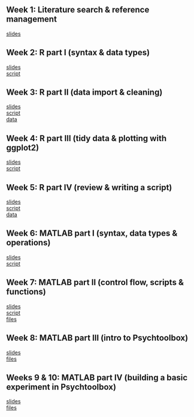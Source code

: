 ## Week 1: Literature search & reference management
[slides](https://shelbybachman.github.io/RA-tutorial-2019/01-litsearch_and_references/)

## Week 2: R part I (syntax & data types)
[slides](https://shelbybachman.github.io/RA-tutorial-2019/02-R_part1/)
<br>
[script](https://raw.githubusercontent.com/shelbybachman/RA-tutorial-2019/master/02-R_part1/R_part1.R)

## Week 3: R part II (data import & cleaning)
[slides](https://shelbybachman.github.io/RA-tutorial-2019/03-R_part2/)
<br>
[script](https://raw.githubusercontent.com/shelbybachman/RA-tutorial-2019/master/03-R_part2/R_part2.R)
<br>
[data](https://github.com/shelbybachman/RA-tutorial-2019/raw/master/03-R_part2/data.zip)

## Week 4: R part III (tidy data & plotting with ggplot2)
[slides](https://shelbybachman.github.io/RA-tutorial-2019/04-R_part3/)
<br>
[script](https://raw.githubusercontent.com/shelbybachman/RA-tutorial-2019/master/04-R_part3/R_part3.R)

## Week 5: R part IV (review & writing a script)
[slides](https://shelbybachman.github.io/RA-tutorial-2019/05-R_part4/)
<br>
[script](https://raw.githubusercontent.com/shelbybachman/RA-tutorial-2019/master/05-R_part4/R_part4.R)
<br>
[data](https://github.com/shelbybachman/RA-tutorial-2019/raw/master/05-R_part4/data.zip)

## Week 6: MATLAB part I (syntax, data types & operations)
[slides](https://shelbybachman.github.io/RA-tutorial-2019/06-matlab_part1/)
<br>
[script](https://raw.githubusercontent.com/shelbybachman/RA-tutorial-2019/master/06-matlab_part1/matlab_part1.m)

## Week 7: MATLAB part II (control flow, scripts & functions)
[slides](https://shelbybachman.github.io/RA-tutorial-2019/07-matlab_part2/)
<br>
[script](https://raw.githubusercontent.com/shelbybachman/RA-tutorial-2019/master/07-matlab_part2/matlab_part2.m)
<br>
[files](https://github.com/shelbybachman/RA-tutorial-2019/raw/master/07-matlab_part2/files.zip)

## Week 8: MATLAB part III (intro to Psychtoolbox)
[slides](https://shelbybachman.github.io/RA-tutorial-2019/08-matlab_part3/)
<br>
[files](https://github.com/shelbybachman/RA-tutorial-2019/raw/master/08-matlab_part3/files.zip)

## Weeks 9 & 10: MATLAB part IV (building a basic experiment in Psychtoolbox)
[slides](https://shelbybachman.github.io/RA-tutorial-2019/09_10-matlab_part4/)
<br>
[files](https://github.com/shelbybachman/RA-tutorial-2019/raw/master/09_10-matlab_part4/stroop.zip)
